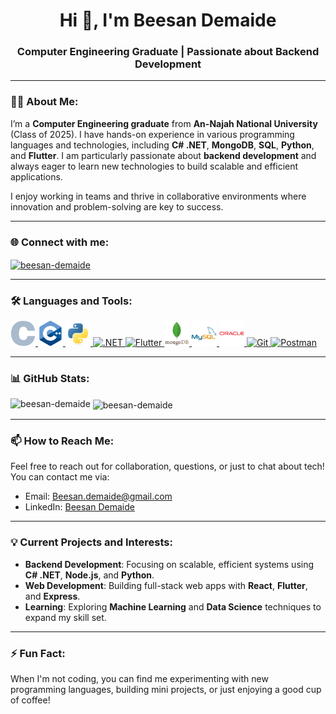<h1 align="center">Hi 👋, I'm Beesan Demaide</h1>
<h3 align="center">Computer Engineering Graduate | Passionate about Backend Development</h3>

---

### 👩‍💻 **About Me:**
I’m a **Computer Engineering graduate** from **An-Najah National University** (Class of 2025). I have hands-on experience in various programming languages and technologies, including **C# .NET**, **MongoDB**, **SQL**, **Python**, and **Flutter**. I am particularly passionate about **backend development** and always eager to learn new technologies to build scalable and efficient applications.

I enjoy working in teams and thrive in collaborative environments where innovation and problem-solving are key to success.

---

### 🌐 **Connect with me:**
<p align="left">
  <a href="https://linkedin.com/in/beesan-demaide" target="blank">
    <img align="center" src="https://raw.githubusercontent.com/rahuldkjain/github-profile-readme-generator/master/src/images/icons/Social/linked-in-alt.svg" alt="beesan-demaide" height="30" width="40" />
  </a>
</p>

---

### 🛠️ **Languages and Tools:**
<p align="left">
  <a href="https://www.cprogramming.com/" target="_blank" rel="noreferrer">
    <img src="https://raw.githubusercontent.com/devicons/devicon/master/icons/c/c-original.svg" alt="C" width="40" height="40"/>
  </a>
  <a href="https://www.w3schools.com/cpp/" target="_blank" rel="noreferrer">
    <img src="https://raw.githubusercontent.com/devicons/devicon/master/icons/cplusplus/cplusplus-original.svg" alt="C++" width="40" height="40"/>
  </a>
  <a href="https://www.python.org" target="_blank" rel="noreferrer">
    <img src="https://raw.githubusercontent.com/devicons/devicon/master/icons/python/python-original.svg" alt="Python" width="40" height="40"/>
  </a>
  <a href="https://dotnet.microsoft.com/" target="_blank" rel="noreferrer">
    <img src="https://raw.githubusercontent.com/devicons/devicon/master/icons/dotnet/dotnet-original.svg" alt=".NET" width="40" height="40"/>
  </a>
  <a href="https://flutter.dev" target="_blank" rel="noreferrer">
    <img src="https://www.vectorlogo.zone/logos/flutterio/flutterio-icon.svg" alt="Flutter" width="40" height="40"/>
  </a>
  <a href="https://www.mongodb.com/" target="_blank" rel="noreferrer">
    <img src="https://raw.githubusercontent.com/devicons/devicon/master/icons/mongodb/mongodb-original-wordmark.svg" alt="MongoDB" width="40" height="40"/>
  </a>
  <a href="https://www.mysql.com/" target="_blank" rel="noreferrer">
    <img src="https://raw.githubusercontent.com/devicons/devicon/master/icons/mysql/mysql-original-wordmark.svg" alt="MySQL" width="40" height="40"/>
  </a>
  <a href="https://www.oracle.com/" target="_blank" rel="noreferrer">
    <img src="https://raw.githubusercontent.com/devicons/devicon/master/icons/oracle/oracle-original.svg" alt="Oracle" width="40" height="40"/>
  </a>
  <a href="https://git-scm.com/" target="_blank" rel="noreferrer">
    <img src="https://www.vectorlogo.zone/logos/git-scm/git-scm-icon.svg" alt="Git" width="40" height="40"/>
  </a>
  <a href="https://www.postman.com" target="_blank" rel="noreferrer">
    <img src="https://www.vectorlogo.zone/logos/getpostman/getpostman-icon.svg" alt="Postman" width="40" height="40"/>
  </a>
</p>

---

### 📊 **GitHub Stats:**
<p><img align="left" src="https://github-readme-stats.vercel.app/api/top-langs?username=beesan-demaide&show_icons=true&locale=en&layout=compact" alt="beesan-demaide" /></p>
<p>&nbsp;<img align="center" src="https://github-readme-stats.vercel.app/api?username=beesan-demaide&show_icons=true&locale=en" alt="beesan-demaide" /></p>

---

### 📫 **How to Reach Me:**
Feel free to reach out for collaboration, questions, or just to chat about tech! You can contact me via:
- Email: [Beesan.demaide@gmail.com](mailto:Beesan.demaide@gmail.com)
- LinkedIn: [Beesan Demaide](https://linkedin.com/in/beesan-demaide)

---

### 💡 **Current Projects and Interests:**
- **Backend Development**: Focusing on scalable, efficient systems using **C# .NET**, **Node.js**, and **Python**.
- **Web Development**: Building full-stack web apps with **React**, **Flutter**, and **Express**.
- **Learning**: Exploring **Machine Learning** and **Data Science** techniques to expand my skill set.

---

### ⚡ **Fun Fact:**
When I'm not coding, you can find me experimenting with new programming languages, building mini projects, or just enjoying a good cup of coffee!

